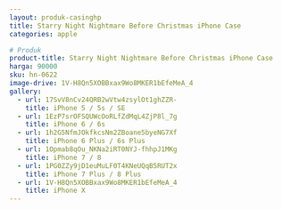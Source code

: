 ```yaml
---
layout: produk-casinghp
title: Starry Night Nightmare Before Christmas iPhone Case
categories: apple

# Produk
product-title: Starry Night Nightmare Before Christmas iPhone Case
harga: 90000
sku: hn-0622
image-drive: 1V-H8Qn5XOBBxax9Wo8MKER1bEfeMeA_4
gallery:
  - url: 17SvV8nCv24QRB2wVtw4zsylOt1ghZZR-
    title: iPhone 5 / 5s / SE
  - url: 1EzP7srOFSQUWcOoRLfZdMqL4ZjP8l_7g
    title: iPhone 6 / 6s
  - url: 1h2G5NfmJOkfkcsNm2ZBoane5byeNG7Xf
    title: iPhone 6 Plus / 6s Plus
  - url: 1Opmab8qOu_NKNa2iRT0NYJ-fhhpJ1MKg
    title: iPhone 7 / 8
  - url: 1PG0ZZy9jD1euMuLF0T4KNeUQqB5RUT2x
    title: iPhone 7 Plus / 8 Plus
  - url: 1V-H8Qn5XOBBxax9Wo8MKER1bEfeMeA_4
    title: iPhone X
---
```

